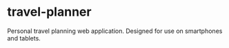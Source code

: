 # travel-planner
Personal travel planning web application. Designed for use on smartphones and tablets.
